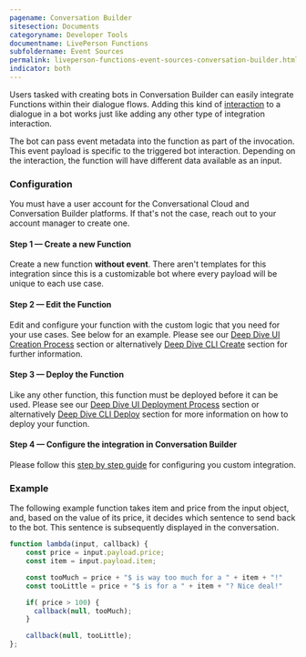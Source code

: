 ```yaml
---
pagename: Conversation Builder
sitesection: Documents
categoryname: Developer Tools
documentname: LivePerson Functions
subfoldername: Event Sources
permalink: liveperson-functions-event-sources-conversation-builder.html
indicator: both
---
```


Users tasked with creating bots in Conversation Builder can easily integrate Functions within their dialogue flows. Adding this kind of [interaction](conversation-builder-integrations-liveperson-functions-integrations.html) to a dialogue in a bot works just like adding any other type of integration interaction.

The bot can pass event metadata into the function as part of the invocation. This event payload is specific to the triggered bot interaction. Depending on the interaction, the function will have different data available as an input.

### Configuration

You must have a user account for the Conversational Cloud and Conversation Builder platforms. If that's not the case, reach out to your account manager to create one.

#### Step 1 — Create a new Function

Create a new function **without event**. There aren't templates for this integration since this is a customizable bot where every payload will be unique to each use case.

#### Step 2 — Edit the Function

Edit and configure your function with the custom logic that you need for your use cases. See below for an example. Please see our [Deep Dive UI Creation Process](liveperson-functions-getting-started-development-deep-dive-ui.html#creation-process) section or alternatively [Deep Dive CLI Create](liveperson-functions-getting-started-development-deep-dive-cli.html) section for further information.

#### Step 3 — Deploy the Function

Like any other function, this function must be deployed before it can be used.  Please see our [Deep Dive UI Deployment Process](liveperson-functions-getting-started-development-deep-dive-ui.html#deployment-process) section or alternatively [Deep Dive CLI Deploy](liveperson-functions-getting-started-development-deep-dive-cli.html) section for more information on how to deploy your function.

#### Step 4 — Configure the integration in Conversation Builder

Please follow this [step by step guide](tutorials-guides-advanced-integrations-using-liveperson-functions-with-a-bot.html#conversation-builder---configure-the-integration) for configuring you custom integration.

### Example

The following example function takes item and price from the input object, and, based on the value of its price, it decides which sentence to send back to the bot. This sentence is subsequently displayed in the conversation.

```javascript
function lambda(input, callback) {
    const price = input.payload.price;
    const item = input.payload.item;

    const tooMuch = price + "$ is way too much for a " + item + "!"
    const tooLittle = price + "$ is for a " + item + "? Nice deal!"

    if( price > 100) {
      callback(null, tooMuch);
    }

    callback(null, tooLittle);
};
```